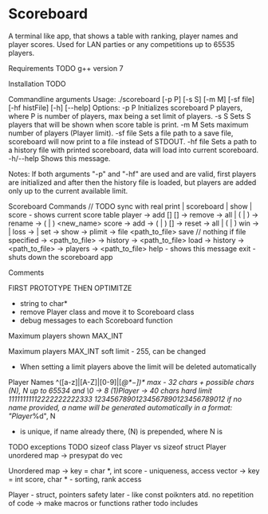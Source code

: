# Scoreboard

A terminal like app, that shows a table with ranking, player names and player scores. Used for LAN parties or any competitions up to 65535 players.

Requirements
TODO
g++ version 7

Installation
TODO

Commandline arguments
Usage: ./scoreboard [-p P] [-s S] [-m M] [-sf file] [-hf histFile] [-h] [--help]
Options:
 -p P		Initializes scoreboard P players, where P is number of players,
 			max being a set limit of players.
 -s S		Sets S players that will be shown when score table is print.
 -m M		Sets maximum number of players (Player limit).
 -sf file 	Sets a file path to a save file, scoreboard will now print to 
 			a file instead of STDOUT.
 -hf file	Sets a path to a history file with printed scoreboard, data
 			will load into current scoreboard.
 -h/--help	Shows this message.

Notes:
 If both arguments "-p" and "-hf" are used and are valid, first players
 are initialized and after then the history file is loaded, but players
 are added only up to the current available limit.

Scoreboard Commands
// TODO sync with real 
print | scoreboard | show | score	- shows current score table
player 	-> add [<name>] [<score>]
		-> remove -> all | (<name> | <rank>)
		-> rename -> (<name> | <rank>) <new_name>
score	-> add 	-> (<name> | <rank>) [<number>]
		-> reset -> all | (<name> | <rank>)
win		-> <name> | <rank>
loss	-> <name> | <rank>
set		-> show <M>
		-> plimit <N>
		-> file <path_to_file>
save	// nothing if file specified
		-> <path_to_file>
		-> history -> <path_to_file>
load	-> history -> <path_to_file>
		-> players -> <path_to_file>
help	- shows this message
exit	- shuts down the scoreboard app


Comments

FIRST PROTOTYPE THEN OPTIMITZE
- string to char*
- remove Player class and move it to Scoreboard class
- debug messages to each Scoreboard function

Maximum players shown
MAX_INT

Maximum players
MAX_INT
soft limit - 255, can be changed
- When setting a limit players above the limit will be deleted automatically

Player Names
^([a-z]|[A-Z]|[0-9]|[_@$*-])*$
max - 32 chars + possible chars (N), N up to 65534 and \0 -> 8
(1)Player -> 40 chars hard limit
		 11111111112222222222333
12345678901234567890123456789012
if no name provided, a name will be generated automatically in a format:
	"Player_%d", N
- is unique, if name already there, (N) is prepended, where N is 


TODO exceptions
TODO 
sizeof class Player vs sizeof struct Player
unordered map -> presypat do  vec

Unordered map -> key = char *, int score	- uniqueness, access
vector -> key = int score, char *			- sorting, rank access

Player - struct, pointers
safety later - like const poiknters atd.
no repetition of code -> make macros or functions rather
todo includes
